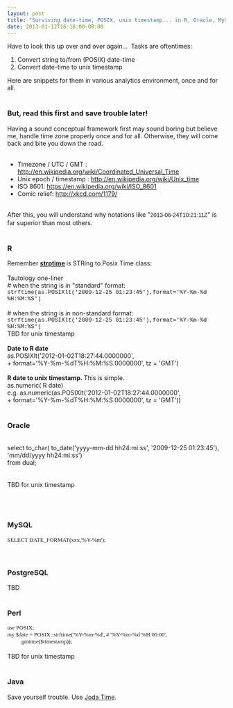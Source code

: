 ```yaml
---
layout: post
title: "Surviving date-time, POSIX, unix timestamp... in R, Oracle, MySQL, perl"
date: 2013-01-12T16:16:00-08:00
---
```


<div class='post'>
Have to look this up over and over again... &nbsp;Tasks are oftentimes:<br /><ol><li>Convert string to/from (POSIX) date-time</li><li>Convert date-time to unix timestamp</li></ol><div>Here are snippets for them in various analytics environment, once and for all.</div><br /><h3>But, read this first and save trouble later!</h3>Having a sound conceptual framework first may sound boring but believe me, handle time zone properly once and for all. Otherwise, they will come back and bite you down the road.<br /><br /><ul><li>Timezone / UTC / GMT : <a href="http://en.wikipedia.org/wiki/Coordinated_Universal_Time">http://en.wikipedia.org/wiki/Coordinated_Universal_Time</a>&nbsp;</li><li>Unix epoch / timestamp :&nbsp;<a href="http://en.wikipedia.org/wiki/Unix_time">http://en.wikipedia.org/wiki/Unix_time</a></li><li>ISO 8601:&nbsp;<a href="https://en.wikipedia.org/wiki/ISO_8601">https://en.wikipedia.org/wiki/ISO_8601</a></li><li>Comic relief:&nbsp;<a href="http://xkcd.com/1179/">http://xkcd.com/1179/</a></li></ul><br />After this, you will understand why notations like "<span style="background-color: #f9f9f9; font-family: sans-serif; font-size: 13px; line-height: 19.1875px; text-align: center;">2013-06-24T10:21:11Z</span>" is far superior than most others.<br /><div><br /></div><h3>R</h3>Remember <b><a href="http://stat.ethz.ch/R-manual/R-devel/library/base/html/strptime.html">strptime</a> </b>is STRing to Posix Time class:<br /><br />Tautology one-liner<br /># when the string is in "standard" format:<br /><b id="internal-source-marker_0.5539831388741732" style="font-weight: normal;"><span style="font-family: 'Courier New'; font-size: 13px; vertical-align: baseline; white-space: pre-wrap;">strftime(as.POSIXlt('2009-12-25 01:23:45'),format='%Y-%m-%d %H:%M:%S')</span><br /><span style="font-family: 'Courier New'; font-size: 13px; vertical-align: baseline; white-space: pre-wrap;"></span><br /># when the string is in non-standard format:<br /><span style="font-family: 'Courier New'; font-size: 13px; vertical-align: baseline; white-space: pre-wrap;"><b id="internal-source-marker_0.5539831388741732" style="font-family: 'Times New Roman'; font-size: medium; font-weight: normal; white-space: normal;"><span style="font-family: 'Courier New'; font-size: 13px; vertical-align: baseline; white-space: pre-wrap;">strftime(as.POSIXlt('2009-12-25 01:23:45'),format='%Y-%m-%d %H:%M:%S')</span></b></span></b><br />TBD for unix timestamp<br /><br /><b>Date to R date</b><br />as.POSIXlt('2012-01-02T18:27:44.0000000',<br />+    format='%Y-%m-%dT%H:%M:%S.0000000', tz = 'GMT')<br /><br /><div><b>R date to unix timestamp.&nbsp;</b>This is simple.<br />as.numeric( R date)<br />e.g. as.numeric(as.POSIXlt('2012-01-02T18:27:44.0000000',<br />+    format='%Y-%m-%dT%H:%M:%S.0000000', tz = 'GMT'))<br /><br /><h3>Oracle</h3><br />select to_char( to_date('yyyy-mm-dd hh24:mi:ss', '2009-12-25 01:23:45'), 'mm/dd/yyyy hh24:mi:ss')<br />from dual;<br /><br /><br />TBD for unix timestamp<br /><br /><br /><br /><h3>MySQL</h3><b id="internal-source-marker_0.5539831388741732" style="font-weight: normal;"><span style="font-family: Verdana; font-size: 13px; vertical-align: baseline; white-space: pre-wrap;">SELECT DATE_FORMAT(xxx,'%Y-%m');</span></b><br /><br /><br /><h3>PostgreSQL</h3>TBD<br /><br /><h3>Perl</h3><b id="internal-source-marker_0.5539831388741732" style="font-weight: normal;"><span style="font-family: Verdana; font-size: 13px; vertical-align: baseline; white-space: pre-wrap;">use POSIX;</span><br /><span style="font-family: Verdana; font-size: 13px; vertical-align: baseline; white-space: pre-wrap;">my $date = POSIX::strftime('%Y-%m-%d', # '%Y-%m-%d %H:00:00',</span><br /><span style="font-family: Verdana; font-size: 13px; vertical-align: baseline; white-space: pre-wrap;"><span class="Apple-tab-span" style="white-space: pre;"> </span><span class="Apple-tab-span" style="white-space: pre;"> </span><span class="Apple-tab-span" style="white-space: pre;"> </span>&nbsp;&nbsp;&nbsp;&nbsp;&nbsp;&nbsp; gmtime($timestamp));</span><br /><span style="font-family: Verdana; font-size: 13px; vertical-align: baseline; white-space: pre-wrap;"></span><br />TBD for unix timestamp</b><br /><b style="font-weight: normal;"><br /></b><h3><b>Java</b></h3><b style="font-weight: normal;">Save yourself trouble. Use <a href="http://joda-time.sourceforge.net/">Joda Time</a>.&nbsp;</b><br /><b style="font-weight: normal;"><br /></b><b style="font-weight: normal;"><br /></b><br /><br /></div></div>
